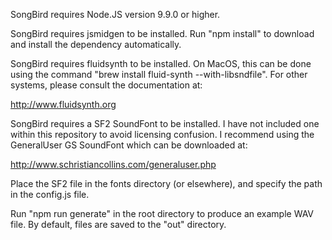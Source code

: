SongBird requires Node.JS version 9.9.0 or higher.

SongBird requires jsmidgen to be installed. Run "npm install" to download
and install the dependency automatically.

SongBird requires fluidsynth to be installed. On MacOS, this can be done
using the command "brew install fluid-synth --with-libsndfile". For other
systems, please consult the documentation at:

http://www.fluidsynth.org

SongBird requires a SF2 SoundFont to be installed. I have not included one
within this repository to avoid licensing confusion. I recommend using the
GeneralUser GS SoundFont which can be downloaded at:

http://www.schristiancollins.com/generaluser.php

Place the SF2 file in the fonts directory (or elsewhere), and specify the
path in the config.js file.

Run "npm run generate" in the root directory to produce an example WAV file.
By default, files are saved to the "out" directory.
